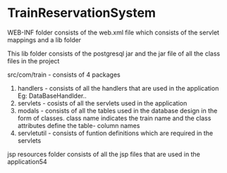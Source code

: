 # TrainReservationSystem

WEB-INF folder consists of the web.xml file which consists of the servlet mappings and a lib folder

This lib folder consists of the postgresql jar and the jar file of all the class files in the project 


src/com/train - consists of 4 packages 

1. handlers - consists of all the handlers that are used in the application Eg: DataBaseHandlder..
2. servlets - cosists of all the servlets used in the application
3. modals - consists of all the tables used in the database design in the form of classes. class name indicates the train name and the 
            class attributes define the table- column names
4. servletutil - consists of funtion definitions which are required in the servlets


jsp resources folder consists of all the jsp files that are used in the application54

